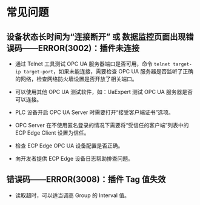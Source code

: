 # 常见问题

## 设备状态长时间为“连接断开” 或 数据监控页面出现错误码——ERROR(3002)：插件未连接

* 通过 Telnet 工具测试 OPC UA 服务器端口是否可用，命令 `telnet target-ip target-port`，如果未能连接，需要检查 OPC UA 服务器是否监听了正确的网络，检查网络防火墙设置是否开放了相关端口。

* 可以使用其他 OPC UA 测试软件，如：UaExpert 测试 OPC UA 服务器是否可以连接。

* PLC 设备开启 OPC UA Server 时需要打开“接受客户端证书”选项。

* OPC Server 在不使用匿名登录的情况下需要将“受信任的客户端”列表中的 ECP Edge Client 设置为信任。

* 检查 ECP Edge OPC UA 设备配置是否正确。

* 向开发者提供 ECP Edge 设备日志帮助排查问题。

## 错误码——ERROR(3008)：插件 Tag 值失效

* 读取超时，可以适当调高 Group 的 Interval 值。
